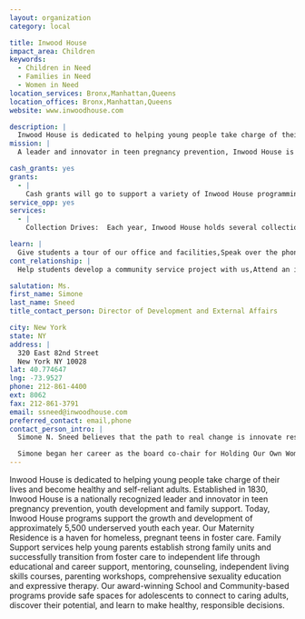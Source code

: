 ```yaml
---
layout: organization
category: local

title: Inwood House
impact_area: Children
keywords: 
  - Children in Need
  - Families in Need
  - Women in Need
location_services: Bronx,Manhattan,Queens
location_offices: Bronx,Manhattan,Queens
website: www.inwoodhouse.com

description: |
  Inwood House is dedicated to helping young people take charge of their lives and become healthy and self-reliant adults.  Established in 1830, Inwood House is a nationally recognized leader and innovator in teen pregnancy prevention, youth development and family support.  Today, Inwood House programs support the growth and development of approximately 5,500 underserved youth each year. Our Maternity Residence is a haven for homeless, pregnant teens in foster care. Family Support services help young parents establish strong family units and successfully transition from foster care to independent life through educational and career support, mentoring, counseling, independent living skills courses, parenting workshops, comprehensive sexuality education and expressive therapy. Our award-winning School and Community-based programs provide safe spaces for adolescents to connect to caring adults, discover their potential, and learn to make healthy, responsible decisions.  
mission: |
  A leader and innovator in teen pregnancy prevention, Inwood House is dedicated to helping young people become self reliant, healthy adults. We help teens take charge of their lives by:

cash_grants: yes
grants: 
  - |
    Cash grants will go to support a variety of Inwood House programming, including our youth development programs in the Bronx, such as Boys to Men or Teen Choice, or our programs for homeless pregnant and parenting teens to help them become independent and prepared parents.  A $1,000 grant would support a young woman to work with our Career Specialist for a year to help her prepare for a career to support herself and her child.
service_opp: yes
services: 
  - |
    Collection Drives:  Each year, Inwood House holds several collection drives, for needs ranging from back-to-school supplies (backpacks, paper, pencils, pens, etc.) to gifts during the holiday season.  If you could help with collecting these items, it would be a great help.

learn: |
  Give students a tour of our office and facilities,Speak over the phone about our work
cont_relationship: |
  Help students develop a community service project with us,Attend an in-school Check Award Assembly if we receive a grant,Help students tell local newspapers and media about their grant and/or project with us,Collect pennies during the Penny Harvest next fall

salutation: Ms.
first_name: Simone
last_name: Sneed
title_contact_person: Director of Development and External Affairs

city: New York
state: NY
address: |
  320 East 82nd Street  
  New York NY 10028
lat: 40.774647
lng: -73.9527
phone: 212-861-4400
ext: 8062
fax: 212-861-3791
email: ssneed@inwoodhouse.com
preferred_contact: email,phone
contact_person_intro: |
  Simone N. Sneed believes that the path to real change is innovate resource management. She combines her expertise in non-profit management, sustainability and fundraising with her dedication to wellness and joy to lead and transform individuals and social impact institutions. Known for her electric energy and positive passion, as our Director of Development and External Affairs Simone is developing opportunities and infrastructure to help employees and supporters direct their dedication to the agency’s work. She also plays a key role in the creation and management of strategy.

  Simone began her career as the board co-chair for Holding Our Own Women’s Foundation in Albany, NY, and developed her expertise fundraising in service to often-neglected communities with the Astraea Foundation, Girl Scouts of America, Community Access and the New York Women’s Foundation. Featured in the New York Times, Ebony Magazine, the Huffington Post and the Advocate, Simone speaks and writes frequently on social innovation and sustainability. 
---
```

Inwood House is dedicated to helping young people take charge of their lives and become healthy and self-reliant adults.  Established in 1830, Inwood House is a nationally recognized leader and innovator in teen pregnancy prevention, youth development and family support.  Today, Inwood House programs support the growth and development of approximately 5,500 underserved youth each year. Our Maternity Residence is a haven for homeless, pregnant teens in foster care. Family Support services help young parents establish strong family units and successfully transition from foster care to independent life through educational and career support, mentoring, counseling, independent living skills courses, parenting workshops, comprehensive sexuality education and expressive therapy. Our award-winning School and Community-based programs provide safe spaces for adolescents to connect to caring adults, discover their potential, and learn to make healthy, responsible decisions.  
